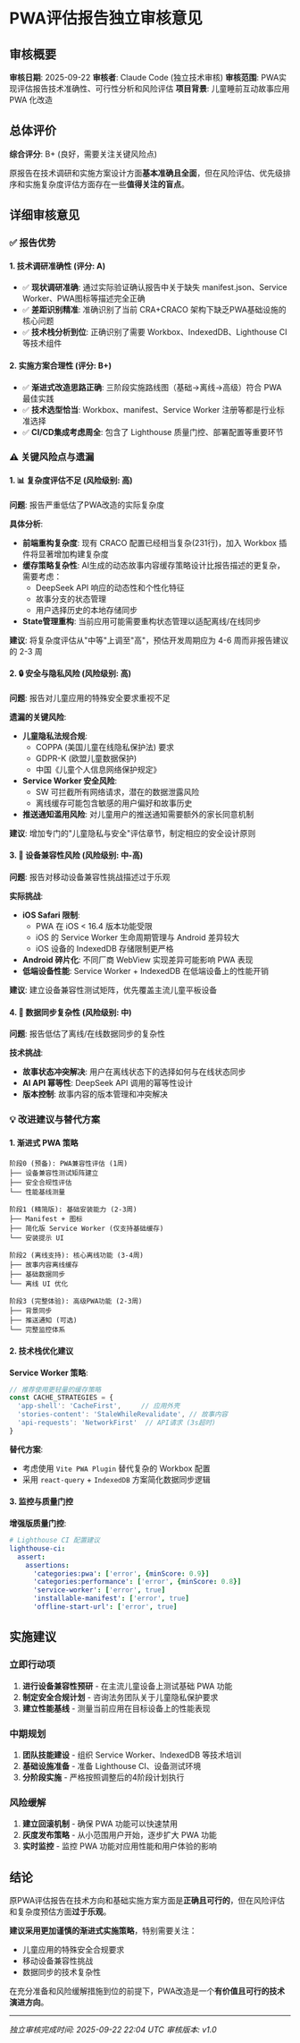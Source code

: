 # PWA评估报告独立审核意见

## 审核概要

**审核日期**: 2025-09-22
**审核者**: Claude Code (独立技术审核)
**审核范围**: PWA实现评估报告技术准确性、可行性分析和风险评估
**项目背景**: 儿童睡前互动故事应用 PWA 化改造

## 总体评价

**综合评分**: B+ (良好，需要关注关键风险点)

原报告在技术调研和实施方案设计方面**基本准确且全面**，但在风险评估、优先级排序和实施复杂度评估方面存在一些**值得关注的盲点**。

## 详细审核意见

### ✅ 报告优势

#### 1. 技术调研准确性 (评分: A)
- ✅ **现状调研准确**: 通过实际验证确认报告中关于缺失 manifest.json、Service Worker、PWA图标等描述完全正确
- ✅ **差距识别精准**: 准确识别了当前 CRA+CRACO 架构下缺乏PWA基础设施的核心问题
- ✅ **技术栈分析到位**: 正确识别了需要 Workbox、IndexedDB、Lighthouse CI 等技术组件

#### 2. 实施方案合理性 (评分: B+)
- ✅ **渐进式改造思路正确**: 三阶段实施路线图（基础→离线→高级）符合 PWA 最佳实践
- ✅ **技术选型恰当**: Workbox、manifest、Service Worker 注册等都是行业标准选择
- ✅ **CI/CD集成考虑周全**: 包含了 Lighthouse 质量门控、部署配置等重要环节

### ⚠️ 关键风险点与遗漏

#### 1. 📊 **复杂度评估不足** (风险级别: 高)

**问题**: 报告严重低估了PWA改造的实际复杂度

**具体分析**:
- **前端重构复杂度**: 现有 CRACO 配置已经相当复杂(231行)，加入 Workbox 插件将显著增加构建复杂度
- **缓存策略复杂性**: AI生成的动态故事内容缓存策略设计比报告描述的更复杂，需要考虑：
  * DeepSeek API 响应的动态性和个性化特征
  * 故事分支的状态管理
  * 用户选择历史的本地存储同步
- **State管理重构**: 当前应用可能需要重构状态管理以适配离线/在线同步

**建议**: 将复杂度评估从"中等"上调至"高"，预估开发周期应为 4-6 周而非报告建议的 2-3 周

#### 2. 🔒 **安全与隐私风险** (风险级别: 高)

**问题**: 报告对儿童应用的特殊安全要求重视不足

**遗漏的关键风险**:
- **儿童隐私法规合规**:
  * COPPA (美国儿童在线隐私保护法) 要求
  * GDPR-K (欧盟儿童数据保护)
  * 中国《儿童个人信息网络保护规定》
- **Service Worker 安全风险**:
  * SW 可拦截所有网络请求，潜在的数据泄露风险
  * 离线缓存可能包含敏感的用户偏好和故事历史
- **推送通知滥用风险**: 对儿童用户的推送通知需要额外的家长同意机制

**建议**: 增加专门的"儿童隐私与安全"评估章节，制定相应的安全设计原则

#### 3. 📱 **设备兼容性风险** (风险级别: 中-高)

**问题**: 报告对移动设备兼容性挑战描述过于乐观

**实际挑战**:
- **iOS Safari 限制**:
  * PWA 在 iOS < 16.4 版本功能受限
  * iOS 的 Service Worker 生命周期管理与 Android 差异较大
  * iOS 设备的 IndexedDB 存储限制更严格
- **Android 碎片化**: 不同厂商 WebView 实现差异可能影响 PWA 表现
- **低端设备性能**: Service Worker + IndexedDB 在低端设备上的性能开销

**建议**: 建立设备兼容性测试矩阵，优先覆盖主流儿童平板设备

#### 4. 🔄 **数据同步复杂性** (风险级别: 中)

**问题**: 报告低估了离线/在线数据同步的复杂性

**技术挑战**:
- **故事状态冲突解决**: 用户在离线状态下的选择如何与在线状态同步
- **AI API 幂等性**: DeepSeek API 调用的幂等性设计
- **版本控制**: 故事内容的版本管理和冲突解决

### 💡 改进建议与替代方案

#### 1. **渐进式 PWA 策略**
```
阶段0 (预备): PWA兼容性评估 (1周)
├── 设备兼容性测试矩阵建立
├── 安全合规性评估
└── 性能基线测量

阶段1 (精简版): 基础安装能力 (2-3周)
├── Manifest + 图标
├── 简化版 Service Worker (仅支持基础缓存)
└── 安装提示 UI

阶段2 (离线支持): 核心离线功能 (3-4周)
├── 故事内容离线缓存
├── 基础数据同步
└── 离线 UI 优化

阶段3 (完整体验): 高级PWA功能 (2-3周)
├── 背景同步
├── 推送通知 (可选)
└── 完整监控体系
```

#### 2. **技术栈优化建议**

**Service Worker 策略**:
```typescript
// 推荐使用更轻量的缓存策略
const CACHE_STRATEGIES = {
  'app-shell': 'CacheFirst',     // 应用外壳
  'stories-content': 'StaleWhileRevalidate', // 故事内容
  'api-requests': 'NetworkFirst'  // API请求 (3s超时)
}
```

**替代方案**:
- 考虑使用 `Vite PWA Plugin` 替代复杂的 Workbox 配置
- 采用 `react-query` + `IndexedDB` 方案简化数据同步逻辑

#### 3. **监控与质量门控**

**增强版质量门控**:
```yaml
# Lighthouse CI 配置建议
lighthouse-ci:
  assert:
    assertions:
      'categories:pwa': ['error', {minScore: 0.9}]
      'categories:performance': ['error', {minScore: 0.8}]
      'service-worker': ['error', true]
      'installable-manifest': ['error', true]
      'offline-start-url': ['error', true]
```

## 实施建议

### 立即行动项
1. **进行设备兼容性预研** - 在主流儿童设备上测试基础 PWA 功能
2. **制定安全合规计划** - 咨询法务团队关于儿童隐私保护要求
3. **建立性能基线** - 测量当前应用在目标设备上的性能表现

### 中期规划
1. **团队技能建设** - 组织 Service Worker、IndexedDB 等技术培训
2. **基础设施准备** - 准备 Lighthouse CI、设备测试环境
3. **分阶段实施** - 严格按照调整后的4阶段计划执行

### 风险缓解
1. **建立回滚机制** - 确保 PWA 功能可以快速禁用
2. **灰度发布策略** - 从小范围用户开始，逐步扩大 PWA 功能
3. **实时监控** - 监控 PWA 功能对应用性能和用户体验的影响

## 结论

原PWA评估报告在技术方向和基础实施方案方面是**正确且可行的**，但在风险评估和复杂度预估方面**过于乐观**。

**建议采用更加谨慎的渐进式实施策略**，特别需要关注：
- 儿童应用的特殊安全合规要求
- 移动设备兼容性挑战
- 数据同步的技术复杂性

在充分准备和风险缓解措施到位的前提下，PWA改造是一个**有价值且可行的技术演进方向**。

---

*独立审核完成时间: 2025-09-22 22:04 UTC*
*审核版本: v1.0*